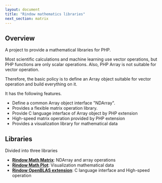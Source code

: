 ```yaml
---
layout: document
title: "Rindow mathematics libraries"
next_section: matrix
---
```


Overview
--------
A project to provide a mathematical libraries for PHP.

Most scientific calculations and machine learning use vector operations,
but PHP functions are only scalar operations.
Also, PHP Array is not suitable for vector operation.

Therefore, the basic policy is to define an Array object suitable
for vector operation and build everything on it.

It has the following features.

- Define a common Array object interface "NDArray".
- Provides a flexible matrix operation library.
- Provide C language interface of Array object by PHP extension
- High-speed matrix operation provided by PHP extension
- Provides a visualization library for mathematical data

Libraries
---------
Divided into three libraries

- [**Rindow Math Matrix**](matrix/matrix.html): NDArray and array operations
- [**Rindow Math Plot**](plot/overviewplot.html): Visualization mathematical data
- [**Rindow OpenBLAS extension**](openblas/overviewopenblas.html): C language interface and High-speed operation
